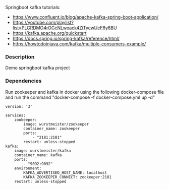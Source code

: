 Springboot kafka tutorials:
- https://www.confluent.io/blog/apache-kafka-spring-boot-application/
- https://youtube.com/playlist?list=PLGRDMO4rOGcNLwoack4ZiTyewUcF6y6BU
- https://kafka.apache.org/quickstart
- https://docs.spring.io/spring-kafka/reference/html/
- https://howtodoinjava.com/kafka/multiple-consumers-example/

### Description 
Demo springboot kafka project

### Dependencies
Run zookeeper and kafka in docker using the following docker-compose file and run the command "docker-compose -f docker-compose.yml up -d"
```
version: '3'

services:
    zookeeper:
        image: wurstmeister/zookeeper
        container_name: zookeeper
        ports:
            - "2181:2181"
        restart: unless-stopped
kafka:
    image: wurstmeister/kafka
    container_name: kafka
    ports:
        - "9092:9092"
    environment:
        KAFKA_ADVERTISED_HOST_NAME: localhost
        KAFKA_ZOOKEEPER_CONNECT: zookeeper:2181
    restart: unless-stopped
```